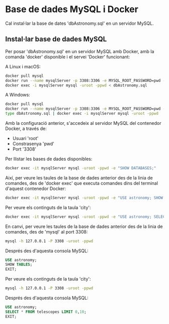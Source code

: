 # Base de dades MySQL i Docker

Cal instal·lar la base de dates 'dbAstronomy.sql' en un servidor MySQL.

## Instal·lar base de dades MySQL

Per posar 'dbAstronomy.sql' en un servidor MySQL amb Docker, amb la comanda 'docker' disponible i el servei 'Docker' funcionant:

A Linux i macOS:
```bash
docker pull mysql
docker run --name mysqlServer -p 3308:3306 -e MYSQL_ROOT_PASSWORD=pwd -d mysql
docker exec -i mysqlServer mysql -uroot -ppwd < dbAstronomy.sql
```

A Windows:
```bash
docker pull mysql
docker run --name mysqlServer -p 3308:3306 -e MYSQL_ROOT_PASSWORD=pwd -d mysql
type dbAstronomy.sql | docker exec -i mysqlServer mysql -uroot -ppwd
```

Amb la configuració anterior, s'accedeix al servidor MySQL del contenedor Docker, a través de:

* Usuari 'root'
* Constrasenya 'pwd'
* Port '3308'

Per llistar les bases de dades disponibles:
```bash
docker exec -it mysqlServer mysql -uroot -ppwd -e "SHOW DATABASES;"
```

Així, per veure les taules de la base de dades anterior des de la linia de comandes, des de 'docker exec' que executa comandes dins del terminal d'aquest contenedor Docker:

```bash
docker exec -it mysqlServer mysql -uroot -ppwd -e "USE astronomy; SHOW TABLES;"
```

Per veure els continguts de la taula 'city':

```bash
docker exec -it mysqlServer mysql -uroot -ppwd -e "USE astronomy; SELECT * FROM telescopes LIMIT 0,10;"
```

En canvi, per veure les taules de la base de dades anterior des de la linia de comandes, des de 'mysql' al port 3308:

```bash
mysql -h 127.0.0.1 -P 3308 -uroot -ppwd
```

Després des d'aquesta consola MySQL:
```SQL
USE astronomy;
SHOW TABLES;
EXIT;
```

Per veure els continguts de la taula 'city':

```bash
mysql -h 127.0.0.1 -P 3308 -uroot -ppwd
```

Després des d'aquesta consola MySQL:
```SQL
USE astronomy;
SELECT * FROM telescopes LIMIT 0,10;
EXIT;
```

